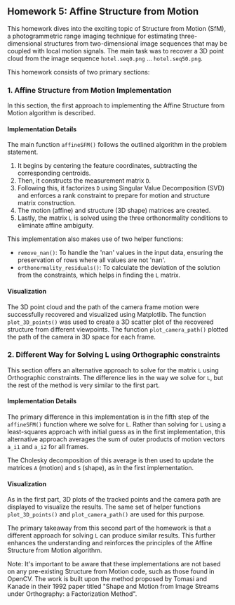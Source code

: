 ## Homework 5: Affine Structure from Motion

This homework dives into the exciting topic of Structure from Motion (SfM), a photogrammetric range imaging technique for estimating three-dimensional structures from two-dimensional image sequences that may be coupled with local motion signals. The main task was to recover a 3D point cloud from the image sequence `hotel.seq0.png` … `hotel.seq50.png`.

This homework consists of two primary sections:

### 1. Affine Structure from Motion Implementation

In this section, the first approach to implementing the Affine Structure from Motion algorithm is described.

#### Implementation Details

The main function `affineSFM()` follows the outlined algorithm in the problem statement. 

1. It begins by centering the feature coordinates, subtracting the corresponding centroids. 
2. Then, it constructs the measurement matrix `D`.
3. Following this, it factorizes `D` using Singular Value Decomposition (SVD) and enforces a rank constraint to prepare for motion and structure matrix construction.
4. The motion (affine) and structure (3D shape) matrices are created.
5. Lastly, the matrix `L` is solved using the three orthonormality conditions to eliminate affine ambiguity.

This implementation also makes use of two helper functions: 

- `remove_nan()`: To handle the 'nan' values in the input data, ensuring the preservation of rows where all values are not 'nan'.
- `orthonormality_residuals()`: To calculate the deviation of the solution from the constraints, which helps in finding the `L` matrix.

#### Visualization

The 3D point cloud and the path of the camera frame motion were successfully recovered and visualized using Matplotlib. The function `plot_3D_points()` was used to create a 3D scatter plot of the recovered structure from different viewpoints. The function `plot_camera_path()` plotted the path of the camera in 3D space for each frame.

### 2. Different Way for Solving L using Orthographic constraints

This section offers an alternative approach to solve for the matrix `L` using Orthographic constraints. The difference lies in the way we solve for `L`, but the rest of the method is very similar to the first part.

#### Implementation Details

The primary difference in this implementation is in the fifth step of the `affineSFM()` function where we solve for `L`. Rather than solving for `L` using a least-squares approach with initial guess as in the first implementation, this alternative approach averages the sum of outer products of motion vectors `a_i1` and `a_i2` for all frames. 

The Cholesky decomposition of this average is then used to update the matrices `A` (motion) and `S` (shape), as in the first implementation.

#### Visualization

As in the first part, 3D plots of the tracked points and the camera path are displayed to visualize the results. The same set of helper functions `plot_3D_points()` and `plot_camera_path()` are used for this purpose.

The primary takeaway from this second part of the homework is that a different approach for solving `L` can produce similar results. This further enhances the understanding and reinforces the principles of the Affine Structure from Motion algorithm.

Note: It's important to be aware that these implementations are not based on any pre-existing Structure from Motion code, such as those found in OpenCV. The work is built upon the method proposed by Tomasi and Kanade in their 1992 paper titled "Shape and Motion from Image Streams under Orthography: a Factorization Method".
